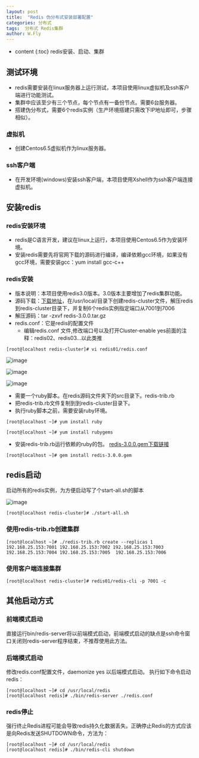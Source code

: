 ```yaml
---
layout: post
title:  "Redis 伪分布式安装部署配置"
categories: 分布式
tags:  分布式 Redis集群
author: W.Fly
---
```

* content
{:toc}
redis安装、启动、集群

## 测试环境
- redis需要安装在linux服务器上运行测试，本项目使用linux虚拟机及ssh客户端进行功能测试。
- 集群中应该至少有三个节点，每个节点有一备份节点。需要6台服务器。 
- 搭建伪分布式，需要6个redis实例（生产环境搭建只需改下IP地址即可，步骤相似）。
### 虚拟机
- 创建Centos6.5虚拟机作为linux服务器。
### ssh客户端
- 在开发环境(windows)安装ssh客户端，本项目使用Xshell作为ssh客户端连接虚拟机。
## 安装redis
### redis安装环境
- redis是C语言开发，建议在linux上运行，本项目使用Centos6.5作为安装环境。
- 安装redis需要先将官网下载的源码进行编译，编译依赖gcc环境，如果没有gcc环境，需要安装gcc：yum install gcc-c++
### redis安装
- 版本说明：本项目使用redis3.0版本。3.0版本主要增加了redis集群功能。
- 源码下载：[下载地址](http://pan.baidu.com/s/1kV2aZWz)，在/usr/local/目录下创建redis-cluster文件，解压redis到redis-cluster目录下，并复制6个redis实例指定端口从7001到7006
- 解压源码：tar -zxvf redis-3.0.0.tar.gz  
- redis.conf：它是redis的配置文件
    - 编辑redis.conf 文件,修改端口号以及打开Cluster-enable yes前面的注释：redis02、redis03…以此类推
```
[root@localhost redis-cluster]# vi redis01/redis.conf
```
![image](https://github.com/wangfei910/wangfei910.github.io/raw/master/_pic/Redis/1.png)

![image](https://github.com/wangfei910/wangfei910.github.io/raw/master/_pic/Redis/2.png)

![image](https://github.com/wangfei910/wangfei910.github.io/raw/master/_pic/Redis/3.png)

- 需要一个ruby脚本。在redis源码文件夹下的src目录下。redis-trib.rb 
- 把redis-trib.rb文件复制到到redis-cluster目录下。 
- 执行ruby脚本之前，需要安装ruby环境。

```
[root@localhost ~]# yum install ruby

[root@localhost ~]# yum install rubygems
```
- 安装redis-trib.rb运行依赖的ruby的包。 [redis-3.0.0.gem下载链接](https://download.csdn.net/download/jack85986370/9491462)

```
[root@localhost ~]# gem install redis-3.0.0.gem
```
## redis启动
启动所有的redis实例，为方便启动写了个start-all.sh的脚本

![image](https://github.com/wangfei910/wangfei910.github.io/raw/master/_pic/Redis/4.png)

```
[root@localhost redis-cluster]# ./start-all.sh 
```
### 使用redis-trib.rb创建集群
```
[root@localhost ~]# ./redis-trib.rb create --replicas 1 192.168.25.153:7001 192.168.25.153:7002 192.168.25.153:7003 192.168.25.153:7004 192.168.25.153:7005  192.168.25.153:7006
```
### 使用客户端连接集群
```
[root@localhost redis-cluster]# redis01/redis-cli -p 7001 -c
```
## 其他启动方式
### 前端模式启动
直接运行bin/redis-server将以前端模式启动，前端模式启动的缺点是ssh命令窗口关闭则redis-server程序结束，不推荐使用此方法。
### 后端模式启动
修改redis.conf配置文件，daemonize yes 以后端模式启动。
执行如下命令启动redis：
```
[root@localhost ~]# cd /usr/local/redis
[root@localhost redis]# ./bin/redis-server ./redis.conf
```
### redis停止
强行终止Redis进程可能会导致redis持久化数据丢失。正确停止Redis的方式应该是向Redis发送SHUTDOWN命令，方法为：
```
[root@localhost ~]# cd /usr/local/redis
[root@localhost redis]# ./bin/redis-cli shutdown
```
